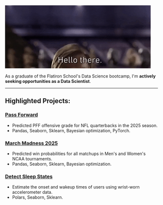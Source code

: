 ![](https://github.com/heefjones/heefjones/blob/main/hello_there.gif)

As a graduate of the Flatiron School's Data Science bootcamp, I'm __actively seeking opportunities as a Data Scientist__.

---

## Highlighted Projects:
### [Pass Forward](https://github.com/heefjones/pass_forward)
- Predicted PFF offensive grade for NFL quarterbacks in the 2025 season.
- Pandas, Seaborn, Sklearn, Bayesian optimization, PyTorch.

### [March Madness 2025](https://github.com/heefjones/march_madness)
- Predicted win probabilities for all matchups in Men's and Women's NCAA tournaments.
- Pandas, Seaborn, Sklearn, Bayesian optimization.

### [Detect Sleep States](https://github.com/heefjones/detect_sleep_states)
- Estimate the onset and wakeup times of users using wrist-worn accelerometer data.
- Polars, Seaborn, Sklearn.

